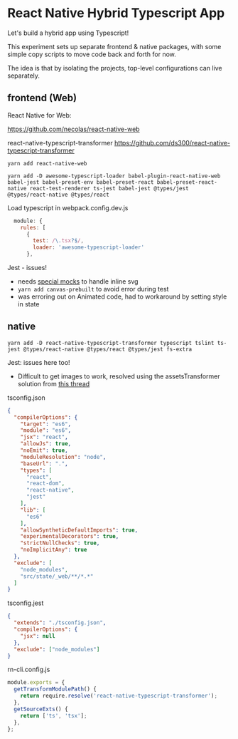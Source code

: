 # React Native Hybrid Typescript App

Let's build a hybrid app using Typescript!

This experiment sets up separate frontend & native packages, with some simple copy scripts to move code back and forth for now.

The idea is that by isolating the projects, top-level configurations can live separately.

## frontend (Web)

React Native for Web:

https://github.com/necolas/react-native-web

react-native-typescript-transformer
https://github.com/ds300/react-native-typescript-transformer

`yarn add react-native-web`

`yarn add -D awesome-typescript-loader babel-plugin-react-native-web babel-jest babel-preset-env babel-preset-react babel-preset-react-native react-test-renderer ts-jest babel-jest @types/jest @types/react-native @types/react`

Load typescript in webpack.config.dev.js
```js
  module: {
    rules: [
      {
        test: /\.tsx?$/,
        loader: 'awesome-typescript-loader'
      },
```

Jest - issues!

- needs [special mocks](https://facebook.github.io/jest/docs/en/webpack.html) to handle inline svg
- `yarn add canvas-prebuilt` to avoid error during test
- was erroring out on Animated code, had to workaround by setting style in state


## native

`yarn add -D react-native-typescript-transformer typescript tslint ts-jest @types/react-native @types/react @types/jest fs-extra`

Jest: issues here too!

- Difficult to get images to work, resolved using the assetsTransformer solution from [this thread](https://github.com/facebook/jest/issues/2663)

tsconfig.json
```json
{
  "compilerOptions": {
    "target": "es6",
    "module": "es6",
    "jsx": "react",
    "allowJs": true,
    "noEmit": true,
    "moduleResolution": "node",
    "baseUrl": ".",
    "types": [
      "react",
      "react-dom",
      "react-native",
      "jest"
    ],
    "lib": [
      "es6"
    ],
    "allowSyntheticDefaultImports": true,
    "experimentalDecorators": true,
    "strictNullChecks": true,
    "noImplicitAny": true
  },
  "exclude": [
    "node_modules",
    "src/state/_web/**/*.*"
  ]
}
```

tsconfig.jest
```json
{
  "extends": "./tsconfig.json",
  "compilerOptions": {
    "jsx": null
  },
  "exclude": ["node_modules"]
}
```

rn-cli.config.js
```js
module.exports = {
  getTransformModulePath() {
    return require.resolve('react-native-typescript-transformer');
  },
  getSourceExts() {
    return ['ts', 'tsx'];
  },
};
```

